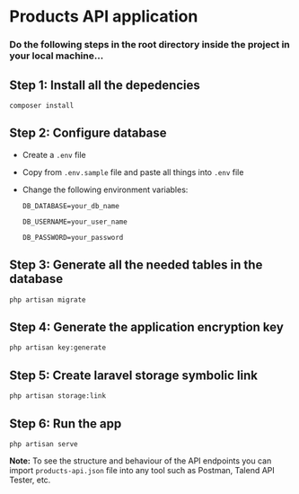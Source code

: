 # Products API application

### Do the following steps in the root directory inside the project in your local machine...

## Step 1: Install all the depedencies

    composer install
    
## Step 2: Configure database
- Create a `.env` file
- Copy from `.env.sample` file and paste all things into `.env` file
- Change the following environment variables:

  `DB_DATABASE=your_db_name`
  
  `DB_USERNAME=your_user_name`
  
  `DB_PASSWORD=your_password`
  
## Step 3: Generate all the needed tables in the database

    php artisan migrate

## Step 4: Generate the application encryption key

    php artisan key:generate
    
## Step 5: Create laravel storage symbolic link

    php artisan storage:link
    
## Step 6: Run the app

    php artisan serve

**Note:** To see the structure and behaviour of the API endpoints you can import `products-api.json` file into any tool such as Postman, Talend API Tester, etc.
